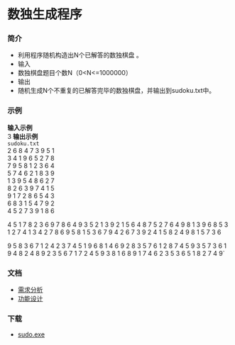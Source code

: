 ﻿# 数独生成程序
### 简介
- 利用程序随机构造出N个已解答的数独棋盘 。
- 输入
- 数独棋盘题目个数N（0<N<=1000000）
- 输出
- 随机生成N个不重复的已解答完毕的数独棋盘，并输出到sudoku.txt中。
### 示例
**输入示例**  
    3
**输出示例**  
    `sudoku.txt`  
2 6 8 4 7 3 9 5 1  
3 4 1 9 6 5 2 7 8  
7 9 5 8 1 2 3 6 4  
5 7 4 6 2 1 8 3 9  
1 3 9 5 4 8 6 2 7  
8 2 6 3 9 7 4 1 5  
9 1 7 2 8 6 5 4 3  
6 8 3 1 5 4 7 9 2  
4 5 2 7 3 9 1 8 6  

4 5 1 7 8 2 3 6 9
7 8 6 4 9 3 5 2 1
3 9 2 1 5 6 4 8 7
5 2 7 6 4 9 8 1 3
9 6 8 5 3 1 2 7 4
1 3 4 2 7 8 6 9 5
8 1 5 3 6 7 9 4 2
6 7 3 9 2 4 1 5 8
2 4 9 8 1 5 7 3 6

9 5 8 3 6 7 1 2 4
2 3 7 4 5 1 9 6 8
1 4 6 9 2 8 3 5 7
6 1 2 8 7 4 5 9 3
5 7 3 6 1 9 4 8 2
4 8 9 2 3 5 6 7 1
7 2 4 5 9 3 8 1 6
8 9 1 7 4 6 2 3 5
3 6 5 1 8 2 7 4 9`
### 文档
- [需求分析]()
- [功能设计]()
### 下载
- [sudo.exe](https://github.com/hbelove/shudu/releases/download/0.0.1/sudo.exe)






